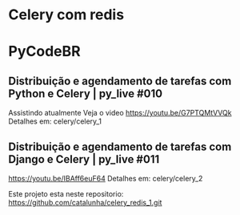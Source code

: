 
# Celery com redis


# PyCodeBR

## Distribuição e agendamento de tarefas com Python e Celery | py_live #010
Assistindo atualmente
Veja o video https://youtu.be/G7PTQMtVVQk
Detalhes em: celery/celery_1

## Distribuição e agendamento de tarefas com Django e Celery | py_live #011
https://youtu.be/IBAff6euF64
Detalhes em: celery/celery_2

Este projeto esta neste repositorio:
https://github.com/catalunha/celery_redis_1.git